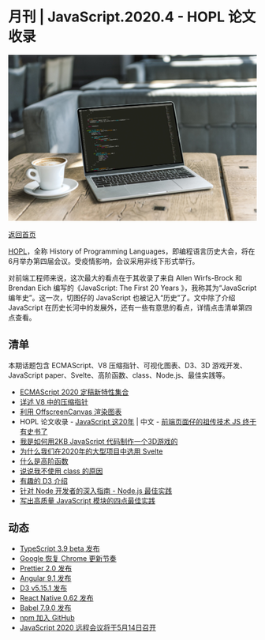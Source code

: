 # 月刊 | JavaScript.2020.4 - HOPL 论文收录

![](./img/04.jpg )

[返回首页](https://github.com/hijiangtao/javascript-articles-monthly)

[HOPL](https://hopl4.sigplan.org/)，全称 History of Programming Languages，即编程语言历史大会，将在6月举办第四届会议。受疫情影响，会议采用非线下形式举行。

对前端工程师来说，这次最大的看点在于其收录了来自 Allen Wirfs-Brock 和 Brendan Eich 编写的《JavaScript: The First 20 Years
》，我称其为“JavaScript 编年史”。这一次，切图仔的 JavaScript 也被记入“历史”了。文中除了介绍 JavaScript 在历史长河中的发展外，还有一些有意思的看点，详情点击清单第四点查看。


## 清单

本期话题包含 ECMAScript、V8 压缩指针、可视化图表、D3、3D 游戏开发、JavaScript paper、Svelte、高阶函数、class、Node.js、最佳实践等。

* [ECMAScript 2020 定稿新特性集合](https://2ality.com/2019/12/ecmascript-2020.html)
* [详述 V8 中的压缩指针](https://v8.dev/blog/pointer-compression)
* [利用 OffscreenCanvas 渲染图表](https://blog.scottlogic.com/2020/03/19/offscreen-canvas.html)
* HOPL 论文收录 - [JavaScript 这20年](http://www.wirfs-brock.com/allen/posts/866) | 中文 - [前端页面仔的祖传技术 JS 终于有史书了](https://zhuanlan.zhihu.com/p/113079856)
* [我是如何用2KB JavaScript 代码制作一个3D游戏的](http://frankforce.com/?p=7427)
* [为什么我们在2020年的大型项目中选用 Svelte](https://github.com/feltcoop/why-svelte)
* [什么是高阶函数](https://typeofnan.dev/what-is-a-higher-order-function/)
* [说说我不使用 class 的原因](https://spin.atomicobject.com/2020/03/12/why-i-dont-use-classes/)
* [有趣的 D3 介绍](https://observablehq.com/@mitvis/introduction-to-d3)
* [针对 Node 开发者的深入指南 - Node.js 最佳实践](https://github.com/goldbergyoni/nodebestpractices#readme)
* [写出高质量 JavaScript 模块的四点最佳实践](https://dmitripavlutin.com/javascript-modules-best-practices/)

## 动态

* [TypeScript 3.9 beta 发布](https://devblogs.microsoft.com/typescript/announcing-typescript-3-9-beta/)
* [Google 恢复 Chrome 更新节奏](https://www.zdnet.com/article/google-to-resume-chrome-updates-it-paused-last-week-due-to-covid-19/)
* [Prettier 2.0 发布](https://prettier.io/blog/2020/03/21/2.0.0.html)
* [Angular 9.1 发布](https://blog.angular.io/version-9-1-of-angular-now-available-typescript-3-8-faster-builds-and-more-eb292f989428)
* [D3 v5.15.1 发布](https://github.com/d3/d3/releases/tag/v5.15.1)
* [React Native 0.62 发布](https://reactnative.dev/blog/2020/03/26/version-0.62)
* [Babel 7.9.0 发布](https://babeljs.io/blog/2020/03/16/7.9.0)
* [npm 加入 GitHub](https://github.blog/2020-03-16-npm-is-joining-github/)
* [JavaScript 2020 远程会议将于5月14日召开](https://devchat.tv/conferences/javascript-remote-2020/)
